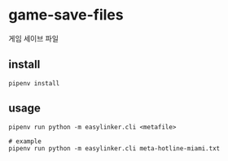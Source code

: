 # game-save-files

게임 세이브 파일

## install

```
pipenv install
```

## usage

```
pipenv run python -m easylinker.cli <metafile>

# example
pipenv run python -m easylinker.cli meta-hotline-miami.txt
```





